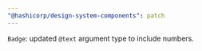 ```yaml
---
"@hashicorp/design-system-components": patch
---
```


`Badge`: updated `@text` argument type to include numbers.
